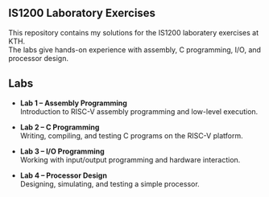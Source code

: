 ## IS1200 Laboratory Exercises

This repository contains my solutions for the IS1200 laboratery exercises at KTH.  
The labs give hands-on experience with assembly, C programming, I/O, and processor design.  

## Labs

- **Lab 1 – Assembly Programming**  
  Introduction to RISC-V assembly programming and low-level execution.  

- **Lab 2 – C Programming**  
  Writing, compiling, and testing C programs on the RISC-V platform.  

- **Lab 3 – I/O Programming**  
  Working with input/output programming and hardware interaction.  

- **Lab 4 – Processor Design**  
  Designing, simulating, and testing a simple processor.  


